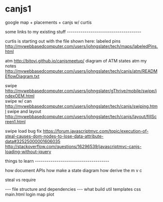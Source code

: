 canjs1
======

google map + placements + canjs w/ curtis

some links to my existing stuff  --------------------------------------



curtis is starting out with the file shown here:
labeled pins http://mywebbasedcomputer.com/users/johngslater/tech/maps/labeledPins.html


atm  http://bitovi.github.io/canjsmeetup/  diagram of ATM states
atm my notes http://mywebbasedcomputer.com/users/johngslater/tech/canjs/atm/READMEflowDiagram.txt



swipe             http://mywebbasedcomputer.com/users/johngslater/gThrive/mobile/swipe/indexOEM.html    
swipe w/ can      http://mywebbasedcomputer.com/users/johngslater/tech/canjs/swiping.html
swipe and layout  http://mywebbasedcomputer.com/users/johngslater/tech/canjs/layout/fillScreen1.html

swipe load bug fix
https://forum.javascriptmvc.com/topic/execution-of-steal-causes-dom-nodes-to-lose-data-attribute-data#32525000001606035
  http://stackoverflow.com/questions/16296539/javascriptmvc-canjs-loading-without-jquery

things to learn --------------------------------------

how document APIs
how make a state diagram
how derive the m v c

steal vs require




--- file structure and dependencies --- what build util
templates
css
main.html
login
map
plot
